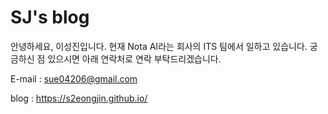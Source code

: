 # SJ's blog

안녕하세요, 이성진입니다.
현재 Nota AI라는 회사의 ITS 팀에서 일하고 있습니다.
궁금하신 점 있으시면 아래 연락처로 연락 부탁드리겠습니다.

E-mail : sue04206@gmail.com

blog : https://s2eongjin.github.io/